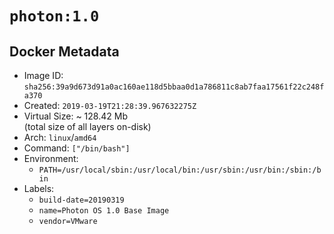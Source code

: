 # `photon:1.0`

## Docker Metadata

- Image ID: `sha256:39a9d673d91a0ac160ae118d5bbaa0d1a786811c8ab7faa17561f22c248fa370`
- Created: `2019-03-19T21:28:39.967632275Z`
- Virtual Size: ~ 128.42 Mb  
  (total size of all layers on-disk)
- Arch: `linux`/`amd64`
- Command: `["/bin/bash"]`
- Environment:
  - `PATH=/usr/local/sbin:/usr/local/bin:/usr/sbin:/usr/bin:/sbin:/bin`
- Labels:
  - `build-date=20190319`
  - `name=Photon OS 1.0 Base Image`
  - `vendor=VMware`
